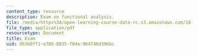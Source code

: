 ```yaml
---
content_type: resource
description: Exam on functional analysis.
file: /media/https%3A/open-learning-course-data-rc.s3.amazonaws.com/18-102-introduction-to-functional-analysis-spring-2009/d63b0ff1e7860835f04a964746d396bc_MIT18_102s09_exam.pdf
file_type: application/pdf
resourcetype: Document
title: Exam
uid: d63b0ff1-e786-0835-f04a-964746d396bc
---
```

